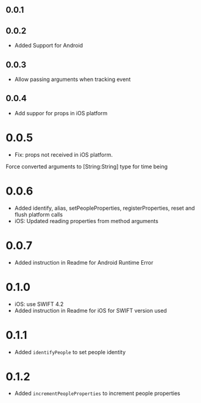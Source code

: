 ## 0.0.1

## 0.0.2

- Added Support for Android

## 0.0.3

- Allow passing arguments when tracking event

## 0.0.4

- Add suppor for props in iOS platform

# 0.0.5
- Fix: props not received in iOS platform.

Force converted arguments to [String:String] type for time being

# 0.0.6
- Added identify, alias, setPeopleProperties, registerProperties, reset and flush platform calls
- iOS: Updated reading properties from method arguments

# 0.0.7
- Added instruction in Readme for Android Runtime Error

# 0.1.0
- iOS: use SWIFT 4.2
- Added instruction in Readme for iOS for SWIFT version used

# 0.1.1
- Added `identifyPeople` to set people identity

# 0.1.2
- Added `incrementPeopleProperties` to increment people properties
